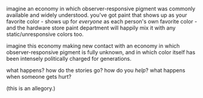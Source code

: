 imagine an economy in which observer-responsive pigment was commonly available and widely understood. you've got paint that shows up as your favorite color - shows up for *everyone* as each person's own favorite color - and the hardware store paint department will happily mix it with any static/unresponsive colors too.

imagine this economy making new contact with an economy in which observer-responsive pigment is fully unknown, and in which color itself has been intensely politically charged for generations.

what happens? how do the stories go? how do you *help*? what happens when someone gets hurt?

(this is an allegory.)
